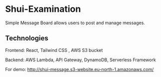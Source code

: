 # Shui-Examination

Simple Message Board allows users to post and manage messages.

## Technologies

Frontend: React, Tailwind CSS , AWS S3 bucket

Backend: AWS Lambda, API Gateway, DynamoDB, Serverless Framework

For demo: http://shui-message.s3-website.eu-north-1.amazonaws.com/
